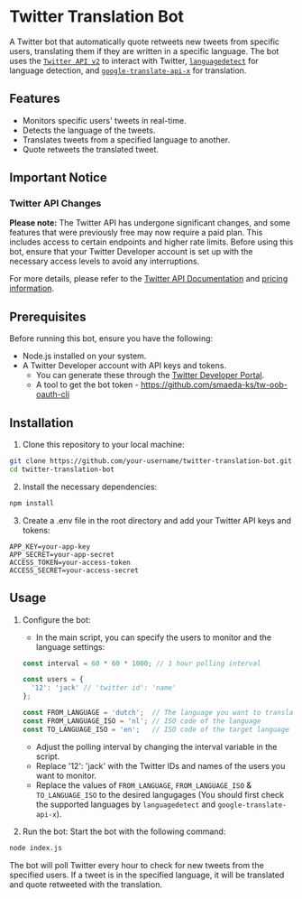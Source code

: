 # Twitter Translation Bot

A Twitter bot that automatically quote retweets new tweets from specific users, translating them if they are written in a specific language. The bot uses the [`Twitter API v2`](https://github.com/plhery/node-twitter-api-v2) to interact with Twitter, [`languagedetect`](https://github.com/FGRibreau/node-language-detect) for language detection, and [`google-translate-api-x`](https://github.com/AidanWelch/google-translate-api) for translation.

## Features

- Monitors specific users' tweets in real-time.
- Detects the language of the tweets.
- Translates tweets from a specified language to another.
- Quote retweets the translated tweet.

## Important Notice

### Twitter API Changes

**Please note:** The Twitter API has undergone significant changes, and some features that were previously free may now require a paid plan. This includes access to certain endpoints and higher rate limits. Before using this bot, ensure that your Twitter Developer account is set up with the necessary access levels to avoid any interruptions.

For more details, please refer to the [Twitter API Documentation](https://developer.twitter.com/en/docs/twitter-api) and [pricing information](https://developer.twitter.com/en/docs/twitter-api/getting-started/about-twitter-api).

## Prerequisites

Before running this bot, ensure you have the following:

- Node.js installed on your system.
- A Twitter Developer account with API keys and tokens.
    - You can generate these through the [Twitter Developer Portal](https://developer.twitter.com/en/portal/dashboard).
    - A tool to get the bot token - https://github.com/smaeda-ks/tw-oob-oauth-cli

## Installation

1. Clone this repository to your local machine:
```bash
git clone https://github.com/your-username/twitter-translation-bot.git
cd twitter-translation-bot
```

2. Install the necessary dependencies:
```bash
npm install
```

3. Create a .env file in the root directory and add your Twitter API keys and tokens:
```dosini
APP_KEY=your-app-key
APP_SECRET=your-app-secret
ACCESS_TOKEN=your-access-token
ACCESS_SECRET=your-access-secret
```

## Usage

1. Configure the bot:
    - In the main script, you can specify the users to monitor and the language settings:
    ```js
    const interval = 60 * 60 * 1000; // 1 hour polling interval

    const users = {
      '12': 'jack' // 'twitter id': 'name'
    };

    const FROM_LANGUAGE = 'dutch';  // The language you want to translate from
    const FROM_LANGUAGE_ISO = 'nl'; // ISO code of the language
    const TO_LANGUAGE_ISO = 'en';   // ISO code of the target language
    ```
    - Adjust the polling interval by changing the interval variable in the script.
    - Replace '12': 'jack' with the Twitter IDs and names of the users you want to monitor.
    - Replace the values of `FROM_LANGUAGE`, `FROM_LANGUAGE_ISO` & `TO_LANGUAGE_ISO` to the desired langugages (You should first check the supported languages by `languagedetect` and `google-translate-api-x`).

2. Run the bot:
Start the bot with the following command:
```bash
node index.js
```
The bot will poll Twitter every hour to check for new tweets from the specified users. If a tweet is in the specified language, it will be translated and quote retweeted with the translation.
 